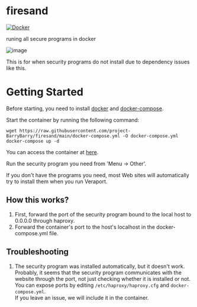 # firesand
[![Docker](https://github.com/project-BarryBarry/firesand/actions/workflows/docker-publish.yml/badge.svg)](https://github.com/project-BarryBarry/firesand/actions/workflows/docker-publish.yml)

runing all secure programs in docker

![image](https://user-images.githubusercontent.com/24631476/234180310-6e146c26-7b61-4ec2-9a68-9c3099428c6a.png)

This is for when security programs do not install due to dependency issues like this.

# Getting Started
Before starting, you need to install [docker](https://docs.docker.com/engine/install/) and [docker-compose](https://docs.docker.com/compose/install/).

Start the container by running the following command:

```
wget https://raw.githubusercontent.com/project-BarryBarry/firesand/main/docker-compose.yml -O docker-compose.yml
docker-compose up -d
```
You can access the container at [here](http://127.0.0.1:6080).

Run the security program you need from 'Menu → Other'.

If you don't have the programs you need, most Web sites will automatically try to install them when you run Veraport.

## How this works?
1. First, forward the port of the security program bound to the local host to 0.0.0.0 through haproxy.
2. Forward the container's port to the host's localhost in the docker-compose.yml file.

## Troubleshooting
1. The security program was installed automatically, but it doesn't work.<br>
Probably, it seems that the security program communicates with the website through the port, not just checking whether it is installed or not.<br>
You can expose ports by editing `/etc/haproxy/haproxy.cfg` and `docker-compose.yml`. <br>
If you leave an issue, we will include it in the container.
